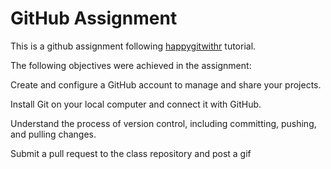 # GitHub Assignment


This is a github assignment following [happygitwithr](https://happygitwithr.com/) tutorial.

The following objectives were achieved in the assignment:

Create and configure a GitHub account to manage and share your projects.

Install Git on your local computer and connect it with GitHub.

Understand the process of version control, including committing, pushing, and pulling changes.

Submit a pull request to the class repository and post a gif